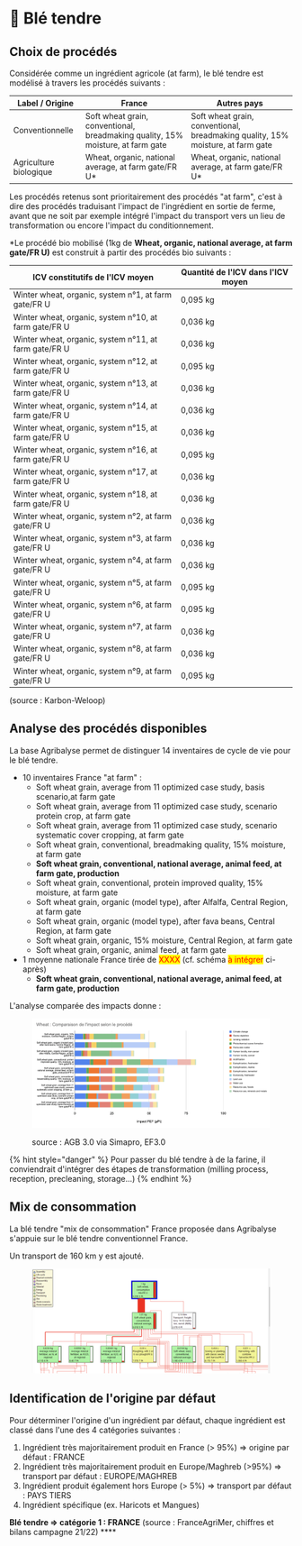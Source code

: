 # 🌾 Blé tendre

## Choix de procédés

Considérée comme un ingrédient agricole (at farm), le blé tendre est modélisé à travers les procédés suivants :&#x20;

| Label / Origine        | France                                                                          | Autres pays                                                                     |
| ---------------------- | ------------------------------------------------------------------------------- | ------------------------------------------------------------------------------- |
| Conventionnelle        | Soft wheat grain, conventional, breadmaking quality, 15% moisture, at farm gate | Soft wheat grain, conventional, breadmaking quality, 15% moisture, at farm gate |
| Agriculture biologique | Wheat, organic, national average, at farm gate/FR U\*                           | Wheat, organic, national average, at farm gate/FR U\*                           |

Les procédés retenus sont prioritairement des procédés "at farm", c'est à dire des procédés traduisant l'impact de l'ingrédient en sortie de ferme, avant que ne soit par exemple intégré l'impact du transport vers un lieu de transformation ou encore l'impact du conditionnement.

\*Le procédé bio mobilisé (1kg de **Wheat, organic, national average, at farm gate/FR U)** est construit à partir des procédés bio suivants :&#x20;

| ICV constitutifs de l'ICV moyen                       | Quantité de l'ICV dans l'ICV moyen |
| ----------------------------------------------------- | ---------------------------------- |
| Winter wheat, organic, system n°1, at farm gate/FR U  | 0,095 kg                           |
| Winter wheat, organic, system n°10, at farm gate/FR U | 0,036 kg                           |
| Winter wheat, organic, system n°11, at farm gate/FR U | 0,036 kg                           |
| Winter wheat, organic, system n°12, at farm gate/FR U | 0,095 kg                           |
| Winter wheat, organic, system n°13, at farm gate/FR U | 0,036 kg                           |
| Winter wheat, organic, system n°14, at farm gate/FR U | 0,036 kg                           |
| Winter wheat, organic, system n°15, at farm gate/FR U | 0,036 kg                           |
| Winter wheat, organic, system n°16, at farm gate/FR U | 0,095 kg                           |
| Winter wheat, organic, system n°17, at farm gate/FR U | 0,036 kg                           |
| Winter wheat, organic, system n°18, at farm gate/FR U | 0,036 kg                           |
| Winter wheat, organic, system n°2, at farm gate/FR U  | 0,036 kg                           |
| Winter wheat, organic, system n°3, at farm gate/FR U  | 0,036 kg                           |
| Winter wheat, organic, system n°4, at farm gate/FR U  | 0,036 kg                           |
| Winter wheat, organic, system n°5, at farm gate/FR U  | 0,095 kg                           |
| Winter wheat, organic, system n°6, at farm gate/FR U  | 0,095 kg                           |
| Winter wheat, organic, system n°7, at farm gate/FR U  | 0,036 kg                           |
| Winter wheat, organic, system n°8, at farm gate/FR U  | 0,036 kg                           |
| Winter wheat, organic, system n°9, at farm gate/FR U  | 0,095 kg                           |

(source : Karbon-Weloop)

## Analyse des procédés disponibles

La base Agribalyse permet de distinguer 14 inventaires de cycle de vie pour le blé tendre.&#x20;

* 10 inventaires France "at farm" :&#x20;
  * Soft wheat grain, average from 11 optimized case study, basis scenario,at farm gate
  * Soft wheat grain, average from 11 optimized case study, scenario protein crop, at farm gate
  * Soft wheat grain, average from 11 optimized case study, scenario systematic cover cropping, at farm gate
  * Soft wheat grain, conventional, breadmaking quality, 15% moisture, at farm gate
  * **Soft wheat grain, conventional, national average, animal feed, at farm gate, production**
  * Soft wheat grain, conventional, protein improved quality, 15% moisture, at farm gate
  * Soft wheat grain, organic (model type), after Alfalfa, Central Region, at farm gate
  * Soft wheat grain, organic (model type), after fava beans, Central Region, at farm gate
  * Soft wheat grain, organic, 15% moisture, Central Region, at farm gate
  * Soft wheat grain, organic, animal feed, at farm gate
* 1 moyenne nationale France tirée de <mark style="color:red;">XXXX</mark> (cf. schéma <mark style="color:red;">à intégrer</mark> ci-après)
  * **Soft wheat grain, conventional, national average, animal feed, at farm gate, production**

L'analyse comparée des impacts donne :&#x20;

<figure><img src="../../.gitbook/assets/image (2) (5).png" alt=""><figcaption><p>source : AGB 3.0 via Simapro, EF3.0 </p></figcaption></figure>

{% hint style="danger" %}
Pour passer du blé tendre à de la farine, il conviendrait d'intégrer des étapes de transformation (milling process, reception, precleaning, storage...)
{% endhint %}

## Mix de consommation

La blé tendre "mix de consommation" France proposée dans Agribalyse s'appuie sur le blé tendre conventionnel France.

Un transport de 160 km y est ajouté.

<figure><img src="../../.gitbook/assets/Screenshot 2022-11-08 at 14.56.24.png" alt=""><figcaption></figcaption></figure>

## Identification de l'origine par défaut

Pour déterminer l'origine d'un ingrédient par défaut, chaque ingrédient est classé dans l'une des 4 catégories suivantes :&#x20;

1. Ingrédient très majoritairement produit en France (> 95%) => origine par défaut : FRANCE
2. Ingrédient très majoritairement produit en Europe/Maghreb (>95%) => transport par défaut : EUROPE/MAGHREB&#x20;
3. Ingrédient produit également hors Europe (> 5%) => transport par défaut : PAYS TIERS
4. Ingrédient spécifique (ex. Haricots et Mangues)&#x20;

**Blé tendre => catégorie 1 : FRANCE** (source : FranceAgriMer, chiffres et bilans campagne 21/22) ****&#x20;
